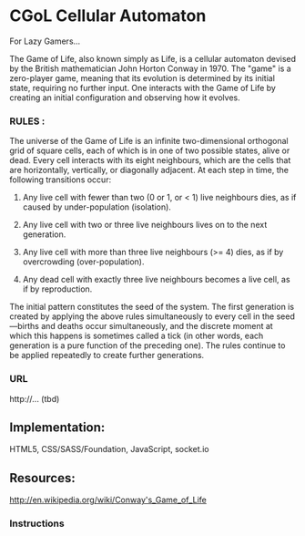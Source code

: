 # CGoL Cellular Automaton

For Lazy Gamers...

The Game of Life, also known simply as Life, is a cellular automaton devised by the British mathematician John Horton Conway in 1970.
The "game" is a zero-player game, meaning that its evolution is determined by its initial state, requiring no further input. One interacts with the Game of Life by creating an initial configuration and observing how it evolves.

### RULES :
The universe of the Game of Life is an infinite two-dimensional orthogonal grid of square cells, each of which is in one of two possible states, alive or dead. Every cell interacts with its eight neighbours, which are the cells that are horizontally, vertically, or diagonally adjacent. At each step in time, the following transitions occur:

1) Any live cell with fewer than two (0 or 1, or < 1) live neighbours dies, as if caused by under-population (isolation).

2) Any live cell with two or three live neighbours lives on to the next generation.

3) Any live cell with more than three live neighbours (>= 4) dies, as if by overcrowding (over-population).

4) Any dead cell with exactly three live neighbours becomes a live cell, as if by reproduction.


The initial pattern constitutes the seed of the system. The first generation is created by applying the above rules simultaneously to every cell in the seed—births and deaths occur simultaneously, and the discrete moment at which this happens is sometimes called a tick (in other words, each generation is a pure function of the preceding one). The rules continue to be applied repeatedly to create further generations.

### URL
http://... (tbd)

## Implementation:
HTML5, CSS/SASS/Foundation, JavaScript, socket.io

## Resources:
http://en.wikipedia.org/wiki/Conway's_Game_of_Life

### Instructions
